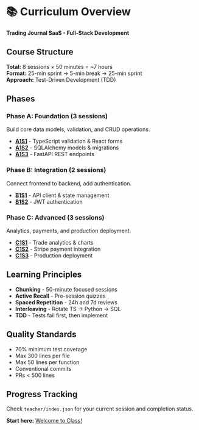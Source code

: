 # 📚 Curriculum Overview

**Trading Journal SaaS - Full-Stack Development**

## Course Structure

**Total:** 8 sessions × 50 minutes = ~7 hours  
**Format:** 25-min sprint → 5-min break → 25-min sprint  
**Approach:** Test-Driven Development (TDD)

## Phases

### Phase A: Foundation (3 sessions)
Build core data models, validation, and CRUD operations.

- **[A1S1](PHASE_A.md#a1s1)** - TypeScript validation & React forms
- **[A1S2](PHASE_A.md#a1s2)** - SQLAlchemy models & migrations
- **[A1S3](PHASE_A.md#a1s3)** - FastAPI REST endpoints

### Phase B: Integration (2 sessions)
Connect frontend to backend, add authentication.

- **[B1S1](PHASE_B.md#b1s1)** - API client & state management
- **[B1S2](PHASE_B.md#b1s2)** - JWT authentication

### Phase C: Advanced (3 sessions)
Analytics, payments, and production deployment.

- **[C1S1](PHASE_C.md#c1s1)** - Trade analytics & charts
- **[C1S2](PHASE_C.md#c1s2)** - Stripe payment integration
- **[C1S3](PHASE_C.md#c1s3)** - Production deployment

## Learning Principles

- **Chunking** - 50-minute focused sessions
- **Active Recall** - Pre-session quizzes
- **Spaced Repetition** - 24h and 7d reviews
- **Interleaving** - Rotate TS → Python → SQL
- **TDD** - Tests fail first, then implement

## Quality Standards

- 70% minimum test coverage
- Max 300 lines per file
- Max 50 lines per function
- Conventional commits
- PRs < 500 lines

## Progress Tracking

Check `teacher/index.json` for your current session and completion status.

**Start here:** [Welcome to Class!](WELCOME.md)
